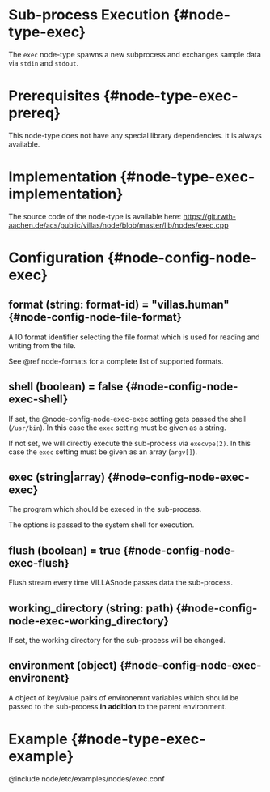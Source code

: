 # Sub-process Execution {#node-type-exec}

The `exec` node-type spawns a new subprocess and exchanges sample data via `stdin` and `stdout`.

# Prerequisites {#node-type-exec-prereq}

This node-type does not have any special library dependencies. It is always available.

# Implementation {#node-type-exec-implementation}

The source code of the node-type is available here:
https://git.rwth-aachen.de/acs/public/villas/node/blob/master/lib/nodes/exec.cpp

# Configuration {#node-config-node-exec}

## format (string: format-id) = "villas.human" {#node-config-node-file-format}

A IO format identifier selecting the file format which is used for reading and writing from the file.

See @ref node-formats for a complete list of supported formats.

## shell (boolean) = false {#node-config-node-exec-shell}

If set, the @node-config-node-exec-exec setting gets passed the shell (`/usr/bin`). 
In this case the `exec` setting must be given as a string.

If not set, we will directly execute the sub-process via `execvpe(2)`.
In this case the `exec` setting must be given as an array (`argv[]`).

## exec (string|array) {#node-config-node-exec-exec}

The program which should be execed in the sub-process.

The options is passed to the system shell for execution.

## flush (boolean) = true {#node-config-node-exec-flush}

Flush stream every time VILLASnode passes data the sub-process.

## working_directory (string: path) {#node-config-node-exec-working_directory}

If set, the working directory for the sub-process will be changed.

## environment (object) {#node-config-node-exec-environent}

A object of key/value pairs of environemnt variables which should be passed to the sub-process **in addition** to the parent environment.

# Example {#node-type-exec-example}

@include node/etc/examples/nodes/exec.conf

